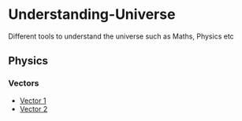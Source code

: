 # Understanding-Universe
Different tools to understand the universe such as Maths, Physics etc


## Physics

### Vectors

- [Vector 1](https://www.youtube.com/watch?v=ml4NSzCQobk)
- [Vector 2](https://www.youtube.com/watch?v=wAs1TIiF7A0)
